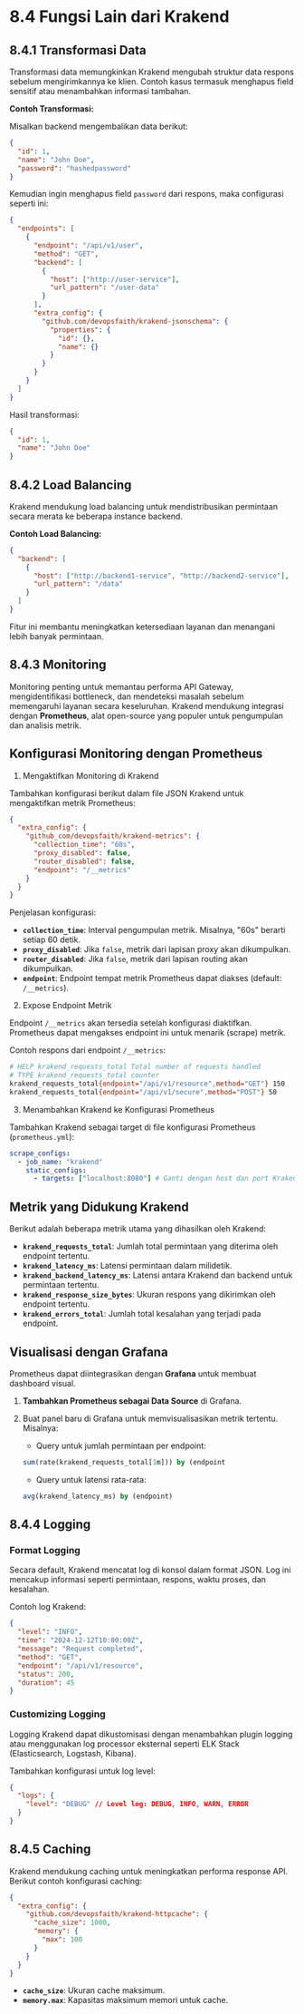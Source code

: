 # 8.4 Fungsi Lain dari Krakend

## 8.4.1 Transformasi Data

Transformasi data memungkinkan Krakend mengubah struktur data respons sebelum mengirimkannya ke klien. Contoh kasus termasuk menghapus field sensitif atau menambahkan informasi tambahan.

**Contoh Transformasi:**

Misalkan backend mengembalikan data berikut:

```json
{
  "id": 1,
  "name": "John Doe",
  "password": "hashedpassword"
}

```

Kemudian ingin menghapus field `password` dari respons, maka configurasi seperti ini:

```json
{
  "endpoints": [
    {
      "endpoint": "/api/v1/user",
      "method": "GET",
      "backend": [
        {
          "host": ["http://user-service"],
          "url_pattern": "/user-data"
        }
      ],
      "extra_config": {
        "github.com/devopsfaith/krakend-jsonschema": {
          "properties": {
            "id": {},
            "name": {}
          }
        }
      }
    }
  ]
}

```

Hasil transformasi:

```json
{
  "id": 1,
  "name": "John Doe"
}

```

## 8.4.2 Load Balancing

Krakend mendukung load balancing untuk mendistribusikan permintaan secara merata ke beberapa instance backend.

**Contoh Load Balancing:**

```json
{
  "backend": [
    {
      "host": ["http://backend1-service", "http://backend2-service"],
      "url_pattern": "/data"
    }
  ]
}

```

Fitur ini membantu meningkatkan ketersediaan layanan dan menangani lebih banyak permintaan.

## 8.4.3 Monitoring

Monitoring penting untuk memantau performa API Gateway, mengidentifikasi bottleneck, dan mendeteksi masalah sebelum memengaruhi layanan secara keseluruhan. Krakend mendukung integrasi dengan **Prometheus**, alat open-source yang populer untuk pengumpulan dan analisis metrik.

## Konfigurasi Monitoring dengan Prometheus

1. Mengaktifkan Monitoring di Krakend

Tambahkan konfigurasi berikut dalam file JSON Krakend untuk mengaktifkan metrik Prometheus:

```json
{
  "extra_config": {
    "github_com/devopsfaith/krakend-metrics": {
      "collection_time": "60s",
      "proxy_disabled": false,
      "router_disabled": false,
      "endpoint": "/__metrics"
    }
  }
}
```

Penjelasan konfigurasi:

- **`collection_time`**: Interval pengumpulan metrik. Misalnya, "60s" berarti setiap 60 detik.
- **`proxy_disabled`**: Jika `false`, metrik dari lapisan proxy akan dikumpulkan.
- **`router_disabled`**: Jika `false`, metrik dari lapisan routing akan dikumpulkan.
- **`endpoint`**: Endpoint tempat metrik Prometheus dapat diakses (default: `/__metrics`).

2. Expose Endpoint Metrik

Endpoint `/__metrics` akan tersedia setelah konfigurasi diaktifkan. Prometheus dapat mengakses endpoint ini untuk menarik (scrape) metrik.

Contoh respons dari endpoint `/__metrics`:

```bash
# HELP krakend_requests_total Total number of requests handled
# TYPE krakend_requests_total counter
krakend_requests_total{endpoint="/api/v1/resource",method="GET"} 150
krakend_requests_total{endpoint="/api/v1/secure",method="POST"} 50
```

3. Menambahkan Krakend ke Konfigurasi Prometheus

Tambahkan Krakend sebagai target di file konfigurasi Prometheus (`prometheus.yml`):

```yaml
scrape_configs:
  - job_name: "krakend"
    static_configs:
      - targets: ["localhost:8080"] # Ganti dengan host dan port Krakend
```

## Metrik yang Didukung Krakend

Berikut adalah beberapa metrik utama yang dihasilkan oleh Krakend:

- **`krakend_requests_total`**: Jumlah total permintaan yang diterima oleh endpoint tertentu.
- **`krakend_latency_ms`**: Latensi permintaan dalam milidetik.
- **`krakend_backend_latency_ms`**: Latensi antara Krakend dan backend untuk permintaan tertentu.
- **`krakend_response_size_bytes`**: Ukuran respons yang dikirimkan oleh endpoint tertentu.
- **`krakend_errors_total`**: Jumlah total kesalahan yang terjadi pada endpoint.

## Visualisasi dengan Grafana

Prometheus dapat diintegrasikan dengan **Grafana** untuk membuat dashboard visual.

1. **Tambahkan Prometheus sebagai Data Source** di Grafana.
2. Buat panel baru di Grafana untuk memvisualisasikan metrik tertentu. Misalnya:
    - Query untuk jumlah permintaan per endpoint:
    
    ```sql
    sum(rate(krakend_requests_total[1m])) by (endpoint
    ```
    
    - Query untuk latensi rata-rata:
    
    ```sql
    avg(krakend_latency_ms) by (endpoint)
    ```
    

## 8.4.4 Logging

### Format Logging

Secara default, Krakend mencatat log di konsol dalam format JSON. Log ini mencakup informasi seperti permintaan, respons, waktu proses, dan kesalahan.

Contoh log Krakend:

```json
{
  "level": "INFO",
  "time": "2024-12-12T10:00:00Z",
  "message": "Request completed",
  "method": "GET",
  "endpoint": "/api/v1/resource",
  "status": 200,
  "duration": 45
}
```

### Customizing Logging

Logging Krakend dapat dikustomisasi dengan menambahkan plugin logging atau menggunakan log processor eksternal seperti ELK Stack (Elasticsearch, Logstash, Kibana).

Tambahkan konfigurasi untuk log level:

```json
{
  "logs": {
    "level": "DEBUG" // Level log: DEBUG, INFO, WARN, ERROR
  }
}
```

## 8.4.5 Caching

Krakend mendukung caching untuk meningkatkan performa response API. Berikut contoh konfigurasi caching:

```json
{
  "extra_config": {
    "github.com/devopsfaith/krakend-httpcache": {
      "cache_size": 1000,
      "memory": {
        "max": 100
      }
    }
  }
}
```

- **`cache_size`**: Ukuran cache maksimum.
- **`memory.max`**: Kapasitas maksimum memori untuk cache.